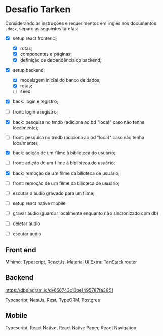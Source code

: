 # Desafio Tarken

Considerando as instruções e requerimentos em inglês nos documentos `.docx`, separo as seguintes tarefas:

- [x] setup react frontend;
  - [x] rotas;
  - [x] componentes e páginas;
  - [x] definição de dependência do backend;
- [x] setup backend;
  - [x] modelagem inicial do banco de dados;
  - [x] rotas;
  - [ ] seed;
- [x] back: login e registro;
- [ ] front: login e registro;
- [x] back: pesquisa no tmdb (adiciona ao bd "local" caso não tenha localmente);
- [ ] front: pesquisa no tmdb (adiciona ao bd "local" caso não tenha localmente);
- [x] back: adição de um filme à biblioteca do usuário;
- [ ] front: adição de um filme à biblioteca do usuário;
- [x] back: remoção de um filme da bilioteca de usuário;
- [ ] front: remoção de um filme da bilioteca de usuário;

- [ ] escutar o áudio gravado para um filme;

- [ ] setup react native mobile
- [ ] gravar áudio (guardar localmente enquanto não sincronizado com db)
- [ ] deletar áudio
- [ ] escutar áudio

## Front end

Mínimo: Typescript, ReactJs, Material UI
Extra: TanStack router

## Backend

https://dbdiagram.io/d/656743c13be1495787fa3651

Typescript, NestJs, Rest, TypeORM, Postgres

## Mobile

Typescript, React Native, React Native Paper, React Navigation
